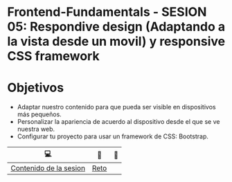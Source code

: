 # Frontend-Fundamentals - SESION 05: Respondive design (Adaptando a la vista desde un movil) y responsive CSS framework

# Objetivos

- Adaptar nuestro contenido para que pueda ser visible en dispositivos más pequeños.
- Personalizar la apariencia de acuerdo al dispositivo desde el que se ve nuestra web.
- Configurar tu proyecto para usar un framework de CSS: Bootstrap.

| :computer: | :floppy_disk: | :crystal_ball: | 
| ------------- |------------- | ------------- |
| [Contenido de la sesion](https://github.com/mibarra24/Frontend-Fundamentals/blob/main/sesion-05/index.html) | [Reto](https://github.com/mibarra24/Frontend-Fundamentals/tree/main/sesion-05/Reto) |

